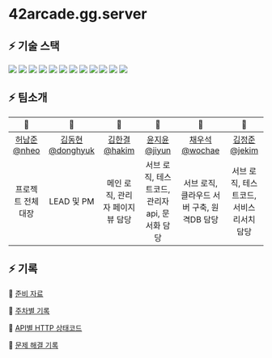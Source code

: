 # 42arcade.gg.server

## ⚡️ 기술 스택

<img src="https://img.shields.io/badge/JAVA-007396?style=for-the-badge&logo=java&logoColor=white"> <img src="https://img.shields.io/badge/spring-6DB33F?style=for-the-badge&logo=spring&logoColor=white"> <img src="https://img.shields.io/badge/spring_boot-6DB33F?style=for-the-badge&logo=spring_boot&logoColor=white"> <img src="https://img.shields.io/badge/spring_security-6DB33F?style=for-the-badge&logo=spring_security&logoColor=white"> <img src="https://img.shields.io/badge/nginx-009639?style=for-the-badge&logo=nginx&logoColor=white"> <img src="https://img.shields.io/badge/apache_tomcat-F8DC75?style=for-the-badge&logo=apache_tomcat&logoColor=white"> <img src="https://img.shields.io/badge/linux-FCC624?style=for-the-badge&logo=linux&logoColor=black"> <img src="https://img.shields.io/badge/github-181717?style=for-the-badge&logo=github&logoColor=white"> <img src="https://img.shields.io/badge/aws-232F3E?style=for-the-badge&logo=aws&logoColor=white"> <img src="https://img.shields.io/badge/mysql-4479A1?style=for-the-badge&logo=mysql&logoColor=white"> <img src="https://img.shields.io/badge/redis-DC382D?style=for-the-badge&logo=redis&logoColor=white"> <img src="https://img.shields.io/badge/thymeleaf-005F0F?style=for-the-badge&logo=thymeleaf&logoColor=white">

## ⚡️ 팀소개

<table>
  <thead>
    <tr>
        <th align=center>🏓</a></td>
        <th align=center>🧚</a></td>
        <th align=center>🦑</a></td>
        <th align=center>🦦</a></td>
        <th align=center>🐆</a></td>
        <th align=center>🍖</a></td>
    </tr>
  </thead>
    <tr>
        <td align=center><a href="https://github.com/nheo9143">허남준 @nheo</a></td>
        <td align=center><a href="https://github.com/reg0145">김동현 @donghyuk</a></td>
        <td align=center><a href="https://github.com/triplecheeseburger">김한결 @hakim</a></td>
        <td align=center><a href="https://github.com/tomatozil">윤지윤 @jiyun</a></td>
        <td align=center><a href="https://github.com/wochae">채우석 @wochae</a></td>
        <td align=center><a href="https://github.com/Two-Jay">김정준 @jekim</a></td>
    </tr>
    <tr>
        <td align=center>프로젝트 전체 대장</td>
        <td align=center>LEAD 및 PM</td>
        <td align=center>메인 로직, 관리자 페이지 뷰 담당</td>
        <td align=center>서브 로직, 테스트코드, 관리자 api, 문서화 담당</td>
        <td align=center>서브 로직, 클라우드 서버 구축, 원격DB 담당</td>
        <td align=center>서브 로직, 테스트코드, 서비스 리서치 담당</td>
    </tr>

</table>

## ⚡️ 기록

🌱 [준비 자료](https://www.notion.so/afbea84f082441238f983c3d81b24344)

🌱 [주차별 기록](https://island-zebra-5e0.notion.site/42GG-a5fd8c15d9014709af5fb2d16d1cec4f)

🌱 [API별 HTTP 상태코드](https://graceful-atom-bb0.notion.site/API-HTTP-bb2a6c2a7ab44df68a5810eafad76b33)

🌱 [문제 해결 기록](https://copper-way-3a6.notion.site/42GG-Problem-List-e27c3a1eefa9417b832a6b8ab83af5f9)

